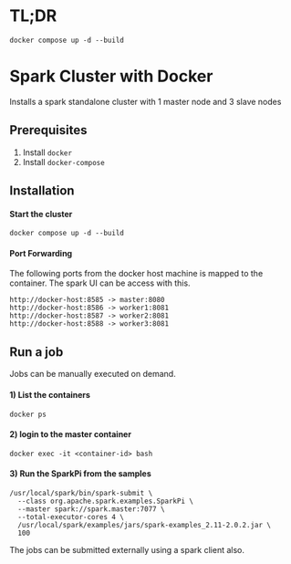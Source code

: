 # TL;DR  
`docker compose up -d --build`

# Spark Cluster with Docker
Installs a spark standalone cluster with 1 master node and 3 slave nodes

## Prerequisites
1. Install `docker`
2. Install `docker-compose`

## Installation
#### Start the cluster
```
docker compose up -d --build
```
#### Port Forwarding
The following ports from the docker host machine is mapped to the container. The spark UI can be access with this.
```
http://docker-host:8585 -> master:8080
http://docker-host:8586 -> worker1:8081
http://docker-host:8587 -> worker2:8081
http://docker-host:8588 -> worker3:8081
```

## Run a job
Jobs can be manually executed on demand.
#### 1) List the containers 
`docker ps`

#### 2) login to the master container
`docker exec -it <container-id> bash`

#### 3) Run the SparkPi from the samples
```
/usr/local/spark/bin/spark-submit \
  --class org.apache.spark.examples.SparkPi \
  --master spark://spark.master:7077 \
  --total-executor-cores 4 \
  /usr/local/spark/examples/jars/spark-examples_2.11-2.0.2.jar \
  100
```
The jobs can be submitted externally using a spark client also.
